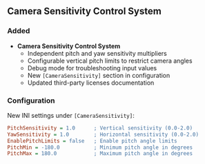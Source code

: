 ## Camera Sensitivity Control System

### Added
- **Camera Sensitivity Control System**
  - Independent pitch and yaw sensitivity multipliers
  - Configurable vertical pitch limits to restrict camera angles
  - Debug mode for troubleshooting input values
  - New `[CameraSensitivity]` section in configuration
  - Updated third-party licenses documentation

### Configuration
New INI settings under `[CameraSensitivity]`:
```ini
PitchSensitivity = 1.0      ; Vertical sensitivity (0.0-2.0)
YawSensitivity = 1.0        ; Horizontal sensitivity (0.0-2.0)
EnablePitchLimits = false   ; Enable pitch angle limits
PitchMin = -180.0           ; Minimum pitch angle in degrees
PitchMax = 180.0            ; Maximum pitch angle in degrees
```
